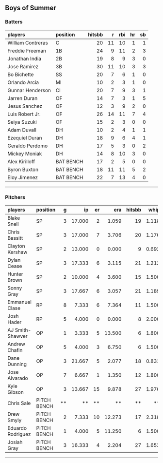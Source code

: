 ## Boys of Summer

### Batters

 
|players           |position  | hitsbb|  r| rbi| hr| sb| 
|:-----------------|:---------|------:|--:|---:|--:|--:| 
|William Contreras |C         |     20| 11|  10|  1|  1| 
|Freddie Freeman   |1B        |     24|  9|  11|  2|  3| 
|Jonathan India    |2B        |     19|  8|   9|  3|  0| 
|Jose Ramirez      |3B        |     30| 11|  10|  3|  3| 
|Bo Bichette       |SS        |     20|  7|   6|  1|  0| 
|Orlando Arcia     |MI        |     10|  2|   3|  1|  0| 
|Gunnar Henderson  |CI        |     20|  7|   9|  3|  1| 
|Jarren Duran      |OF        |     14|  7|   3|  1|  5| 
|Jesus Sanchez     |OF        |     12|  3|   9|  2|  0| 
|Luis Robert Jr.   |OF        |     26| 14|  11|  7|  4| 
|Seiya Suzuki      |OF        |     15|  2|   3|  0|  0| 
|Adam Duvall       |DH        |     10|  2|   4|  1|  1| 
|Ezequiel Duran    |DH        |     18|  9|   6|  4|  1| 
|Geraldo Perdomo   |DH        |     17|  5|   3|  0|  2| 
|Mickey Moniak     |DH        |     14|  8|  10|  3|  0| 
|Alex Kirilloff    |BAT BENCH |     17|  2|   5|  0|  0| 
|Byron Buxton      |BAT BENCH |     18| 11|  11|  5|  2| 
|Eloy Jimenez      |BAT BENCH |     22|  7|  13|  4|  0| 


* * *

### Pitchers

 
|players           |position    |  g|     ip| er|    era| hitsbb|  whip| so|  w| sv| 
|:-----------------|:-----------|--:|------:|--:|------:|------:|-----:|--:|--:|--:| 
|Blake Snell       |SP          |  3| 17.000|  2|  1.059|     19| 1.118| 28|  2|  0| 
|Chris Bassitt     |SP          |  3| 17.000|  7|  3.706|     20| 1.176| 21|  1|  0| 
|Clayton Kershaw   |SP          |  2| 13.000|  0|  0.000|      9| 0.692|  7|  2|  0| 
|Dylan Cease       |SP          |  3| 17.333|  6|  3.115|     21| 1.212| 24|  0|  0| 
|Hunter Brown      |SP          |  2| 10.000|  4|  3.600|     15| 1.500| 13|  0|  0| 
|Sonny Gray        |SP          |  3| 17.667|  6|  3.057|     21| 1.189| 17|  0|  0| 
|Emmanuel Clase    |RP          |  8|  7.333|  6|  7.364|     11| 1.500|  7|  0|  3| 
|Josh Hader        |RP          |  5|  4.000|  0|  0.000|      8| 2.000|  7|  0|  2| 
|AJ Smith-Shawver  |OP          |  1|  3.333|  5| 13.500|      6| 1.800|  4|  0|  0| 
|Andrew Chafin     |OP          |  5|  4.000|  3|  6.750|      6| 1.500|  5|  0|  0| 
|Dane Dunning      |OP          |  3| 21.667|  5|  2.077|     18| 0.831| 16|  2|  0| 
|Jose Alvarado     |OP          |  7|  6.667|  1|  1.350|     12| 1.800|  6|  0|  0| 
|Kyle Gibson       |OP          |  3| 13.667| 15|  9.878|     27| 1.976| 13|  0|  0| 
|Chris Sale        |PITCH BENCH | **|     **| **|     **|     **|    **| **| **| **| 
|Drew Smyly        |PITCH BENCH |  2|  7.333| 10| 12.273|     17| 2.318|  7|  0|  0| 
|Eduardo Rodriguez |PITCH BENCH |  1|  4.000|  5| 11.250|      6| 1.500|  7|  0|  0| 
|Josiah Gray       |PITCH BENCH |  3| 16.333|  4|  2.204|     27| 1.653| 20|  2|  0| 


* * *


